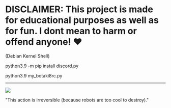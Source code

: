 # DISCLAIMER: This project is made for educational purposes as well as for fun. I dont mean to harm or offend anyone! :heart:

(Debian Kernel Shell)

python3.9 -m pip install discord.py

python3.9 my_botaki8rc.py

------------------------------------------------------

![](https://i.imgur.com/JREd1Pv.jpg)


"This action is irreversible (because robots are too cool to destroy)."
